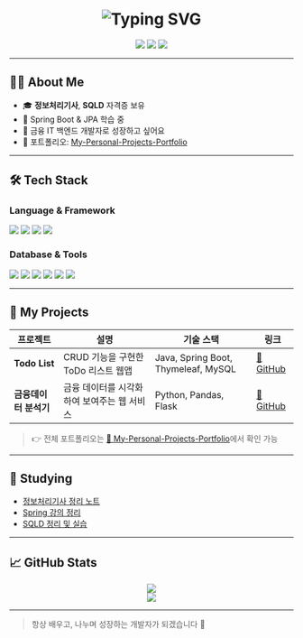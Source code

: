 <h1 align="center">
  <img src="https://readme-typing-svg.herokuapp.com?font=Pacifico&size=28&duration=3000&color=20C997&center=true&vCenter=true&width=450&lines=Hi!+I'm+Minkyoung+Moon+:D" alt="Typing SVG" />
</h1>

<p align="center">
  <a href="mailto:your.email@example.com"><img src="https://img.shields.io/badge/email-D14836?style=flat&logo=gmail&logoColor=white"/></a>
  <a href="https://velog.io/@yourvelog"><img src="https://img.shields.io/badge/velog-20C997?style=flat&logo=velog&logoColor=white"/></a>
  <a href="https://github.com/yourgithub"><img src="https://img.shields.io/badge/github-181717?style=flat&logo=github&logoColor=white"/></a>
</p>

---

## 👩‍💻 About Me

- 🎓 **정보처리기사**, **SQLD** 자격증 보유
- 🌱 Spring Boot & JPA 학습 중  
- 🧠 금융 IT 백엔드 개발자로 성장하고 싶어요
- 📌 포트폴리오: [My-Personal-Projects-Portfolio](https://github.com/yourgithub/My-Personal-Projects-Portfolio)

---

## 🛠 Tech Stack

### Language & Framework  
<img src="https://img.shields.io/badge/Java-007396?style=flat&logo=java&logoColor=white"/>
<img src="https://img.shields.io/badge/Spring Boot-6DB33F?style=flat&logo=springboot&logoColor=white"/>
<img src="https://img.shields.io/badge/JPA-59666C?style=flat&logo=hibernate&logoColor=white"/>
<img src="https://img.shields.io/badge/Thymeleaf-005F0F?style=flat&logo=spring&logoColor=white"/>

### Database & Tools  
<img src="https://img.shields.io/badge/MySQL-4479A1?style=flat&logo=mysql&logoColor=white"/>
<img src="https://img.shields.io/badge/Oracle-F80000?style=flat&logo=oracle&logoColor=white"/>
<img src="https://img.shields.io/badge/DBeaver-372923?style=flat&logo=data&logoColor=white"/>
<img src="https://img.shields.io/badge/Git-F05032?style=flat&logo=git&logoColor=white"/>
<img src="https://img.shields.io/badge/GitHub-181717?style=flat&logo=github&logoColor=white"/>
<img src="https://img.shields.io/badge/IntelliJ IDEA-000000?style=flat&logo=intellijidea&logoColor=white"/>

---

## 📌 My Projects

| 프로젝트 | 설명 | 기술 스택 | 링크 |
|----------|------|-----------|------|
| **Todo List** | CRUD 기능을 구현한 ToDo 리스트 웹앱 | Java, Spring Boot, Thymeleaf, MySQL | [🔗 GitHub](https://github.com/yourgithub/todo-list) |
| **금융데이터 분석기** | 금융 데이터를 시각화하여 보여주는 웹 서비스 | Python, Pandas, Flask | [🔗 GitHub](https://github.com/yourgithub/finance-analyzer) |

> 👉 전체 포트폴리오는 [📂 My-Personal-Projects-Portfolio](https://github.com/yourgithub/My-Personal-Projects-Portfolio)에서 확인 가능

---

## 🧠 Studying

- [정보처리기사 정리 노트](https://link.com)
- [Spring 강의 정리](https://link.com)
- [SQLD 정리 및 실습](https://link.com)

---

## 📈 GitHub Stats

<p align="center">
  <img src="https://github-readme-stats.vercel.app/api?username=yourgithub&show_icons=true&theme=tokyonight&hide=issues"/>
  <br/>
  <img src="https://github-readme-stats.vercel.app/api/top-langs/?username=yourgithub&layout=compact&theme=tokyonight"/>
</p>

---

> 항상 배우고, 나누며 성장하는 개발자가 되겠습니다 🙌

